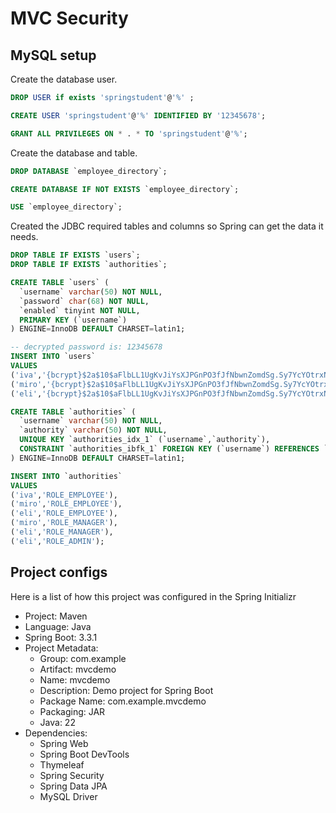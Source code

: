 # MVC Security

## MySQL setup

Create the database user.

```sql
DROP USER if exists 'springstudent'@'%' ;

CREATE USER 'springstudent'@'%' IDENTIFIED BY '12345678';

GRANT ALL PRIVILEGES ON * . * TO 'springstudent'@'%';
```

Create the database and table.

```sql
DROP DATABASE `employee_directory`;

CREATE DATABASE IF NOT EXISTS `employee_directory`;

USE `employee_directory`;
```

Created the JDBC required tables and columns so Spring can get the data it needs.

```sql
DROP TABLE IF EXISTS `users`;
DROP TABLE IF EXISTS `authorities`;

CREATE TABLE `users` (
  `username` varchar(50) NOT NULL,
  `password` char(68) NOT NULL,
  `enabled` tinyint NOT NULL,
  PRIMARY KEY (`username`)
) ENGINE=InnoDB DEFAULT CHARSET=latin1;

-- decrypted password is: 12345678
INSERT INTO `users`
VALUES
('iva','{bcrypt}$2a$10$aFlbLL1UgKvJiYsXJPGnPO3fJfNbwnZomdSg.Sy7YcYOtrxNsGiGO',1),
('miro','{bcrypt}$2a$10$aFlbLL1UgKvJiYsXJPGnPO3fJfNbwnZomdSg.Sy7YcYOtrxNsGiGO',1),
('eli','{bcrypt}$2a$10$aFlbLL1UgKvJiYsXJPGnPO3fJfNbwnZomdSg.Sy7YcYOtrxNsGiGO',1);

CREATE TABLE `authorities` (
  `username` varchar(50) NOT NULL,
  `authority` varchar(50) NOT NULL,
  UNIQUE KEY `authorities_idx_1` (`username`,`authority`),
  CONSTRAINT `authorities_ibfk_1` FOREIGN KEY (`username`) REFERENCES `users` (`username`)
) ENGINE=InnoDB DEFAULT CHARSET=latin1;

INSERT INTO `authorities`
VALUES
('iva','ROLE_EMPLOYEE'),
('miro','ROLE_EMPLOYEE'),
('eli','ROLE_EMPLOYEE'),
('miro','ROLE_MANAGER'),
('eli','ROLE_MANAGER'),
('eli','ROLE_ADMIN');
```

## Project configs

Here is a list of how this project was configured in the Spring Initializr

- Project: Maven
- Language: Java
- Spring Boot: 3.3.1
- Project Metadata:
  - Group: com.example
  - Artifact: mvcdemo
  - Name: mvcdemo
  - Description: Demo project for Spring Boot
  - Package Name: com.example.mvcdemo
  - Packaging: JAR
  - Java: 22
- Dependencies:
  - Spring Web
  - Spring Boot DevTools
  - Thymeleaf
  - Spring Security
  - Spring Data JPA
  - MySQL Driver
